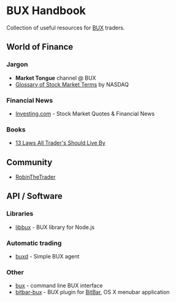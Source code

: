# BUX Handbook

Collection of useful resources for [BUX](https://getbux.com) traders.

## World of Finance

### Jargon
* **Market Tongue** channel @ BUX
* [Glossary of Stock Market Terms](http://www.nasdaq.com/investing/glossary/) by NASDAQ

### Financial News
* [Investing.com](http://www.investing.com/) - Stock Market Quotes & Financial News

### Books
* [13 Laws All Trader's Should Live By](https://www.trendsoftrading.com/free-zone.html)

## Community
* [RobinTheTrader](http://robinthetrader.nl/)

## API / Software
### Libraries
* [libbux](https://github.com/burningtree/libbux) - BUX library for Node.js

### Automatic trading
* [buxd](https://github.com/burningtree/buxd) - Simple BUX agent

### Other
* [bux](https://github.com/burningtree/bux) - command line BUX interface
* [bitbar-bux](https://github.com/burningtree/bitbar-bux) - BUX plugin for [BitBar](https://getbitbar.com/), OS X menubar application
